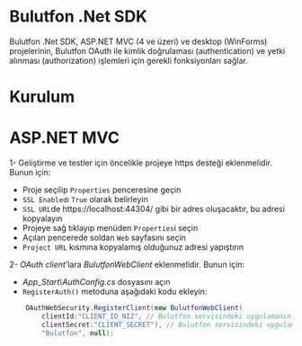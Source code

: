 # Bulutfon .Net SDK
 
Bulutfon .Net SDK, ASP.NET MVC (4 ve üzeri) ve desktop (WinForms) projelerinin, Bulutfon OAuth ile kimlik doğrulaması (authentication) ve yetki alınması (authorization) işlemleri için gerekli fonksiyonları sağlar.

# Kurulum


# ASP.NET MVC

1- Geliştirme ve testler için öncelikle projeye https desteği eklenmelidir. Bunun için:
  * Proje seçilip ```Properties``` penceresine geçin
  * ```SSL Enabled```ı ```True``` olarak belirleyin
  * ```SSL URL```de https://localhost:44304/ gibi bir adres oluşacaktır, bu adresi kopyalayın
  * Projeye sağ tıklayıp menüden ```Properties```i seçin
  * Açılan pencerede soldan ```Web``` sayfasını seçin
  * ```Project URL``` kısmına kopyalamış olduğunuz adresi yapıştırın

2- *OAuth client*'lara *BulutfonWebClient* eklenmelidir. Bunun için:
  * *App_Start\AuthConfig.cs* dosyasını açın
  * ```RegisterAuth()``` metoduna aşağıdaki kodu ekleyin:
``` csharp
    OAuthWebSecurity.RegisterClient(new BulutfonWebClient(
        clientId:"CLIENT_ID_NIZ", // Bulutfon servisindeki uygulamanın Client ID'si
        clientSecret:"CLIENT_SECRET"), // Bulutfon servisindeki uygulamanın Client Secret'ı
        "Bulutfon", null);
```

